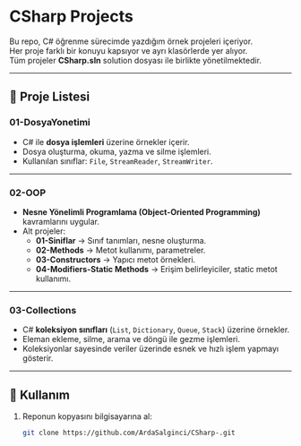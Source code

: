 # CSharp Projects

Bu repo, C# öğrenme sürecimde yazdığım örnek projeleri içeriyor.  
Her proje farklı bir konuyu kapsıyor ve ayrı klasörlerde yer alıyor.  
Tüm projeler **CSharp.sln** solution dosyası ile birlikte yönetilmektedir.

---

## 📂 Proje Listesi

### 01-DosyaYonetimi
- C# ile **dosya işlemleri** üzerine örnekler içerir.  
- Dosya oluşturma, okuma, yazma ve silme işlemleri.  
- Kullanılan sınıflar: `File`, `StreamReader`, `StreamWriter`.

---

### 02-OOP
- **Nesne Yönelimli Programlama (Object-Oriented Programming)** kavramlarını uygular.  
- Alt projeler:  
  - **01-Siniflar** → Sınıf tanımları, nesne oluşturma.  
  - **02-Methods** → Metot kullanımı, parametreler.  
  - **03-Constructors** → Yapıcı metot örnekleri.  
  - **04-Modifiers-Static Methods** → Erişim belirleyiciler, static metot kullanımı.  

---

### 03-Collections
- C# **koleksiyon sınıfları** (`List`, `Dictionary`, `Queue`, `Stack`) üzerine örnekler.  
- Eleman ekleme, silme, arama ve döngü ile gezme işlemleri.  
- Koleksiyonlar sayesinde veriler üzerinde esnek ve hızlı işlem yapmayı gösterir.

---

## 🚀 Kullanım

1. Reponun kopyasını bilgisayarına al:
   ```bash
   git clone https://github.com/ArdaSalginci/CSharp-.git